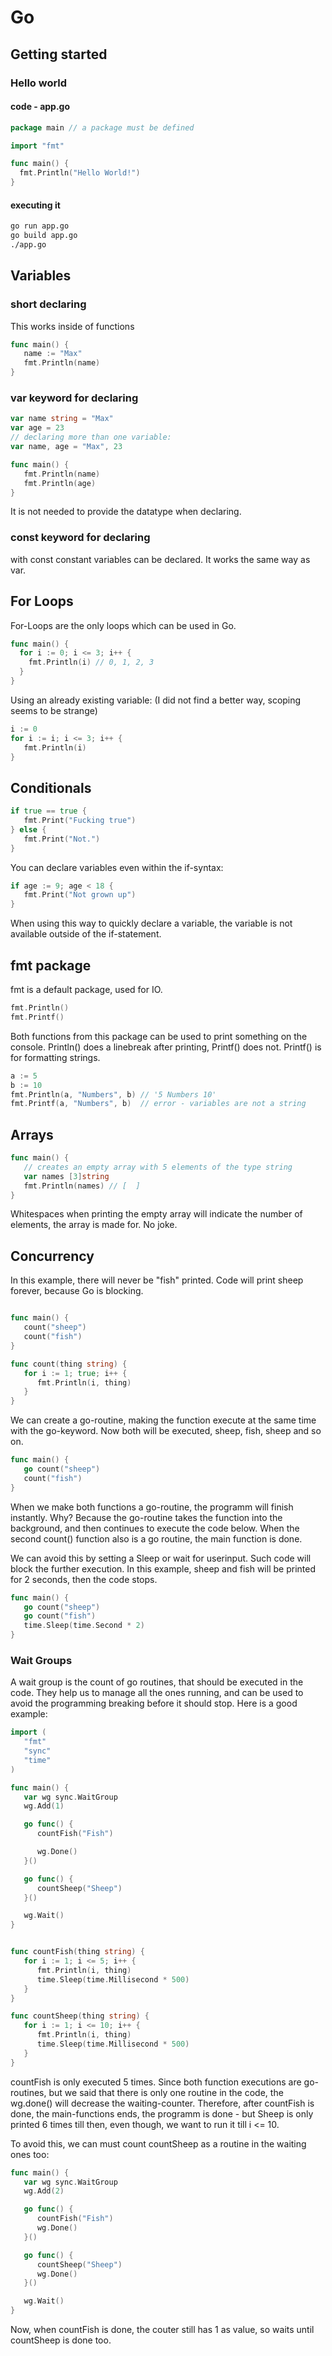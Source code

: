 # Go

## Getting started

### Hello world

#### code - app.go

```go
package main // a package must be defined

import "fmt"

func main() {
  fmt.Println("Hello World!")
}
```

#### executing it

```bash
go run app.go
go build app.go
./app.go
```

## Variables

### short declaring

This works inside of functions

```go
func main() {
   name := "Max"
   fmt.Println(name)
}
```

### var keyword for declaring

```go
var name string = "Max"
var age = 23
// declaring more than one variable:
var name, age = "Max", 23

func main() {
   fmt.Println(name)
   fmt.Println(age)
}
```

It is not needed to provide the datatype when declaring.

### const keyword for declaring

with const constant variables can be declared. It works the same way as var.

## For Loops

For-Loops are the only loops which can be used in Go.

```go
func main() {
  for i := 0; i <= 3; i++ {
    fmt.Println(i) // 0, 1, 2, 3
  }
}
```

Using an already existing variable: (I did not find a better way, scoping seems to be strange)

```go
i := 0
for i := i; i <= 3; i++ {
   fmt.Println(i)
}
```

## Conditionals

```go
if true == true {
   fmt.Print("Fucking true")
} else {
   fmt.Print("Not.")
}
```

You can declare variables even within the if-syntax:

```go
if age := 9; age < 18 {
   fmt.Print("Not grown up")
}
```

When using this way to quickly declare a variable, the variable is not available outside of the if-statement.

## fmt package

fmt is a default package, used for IO.

```go
fmt.Println()
fmt.Printf()
```

Both functions from this package can be used to print something on the console.
Println() does a linebreak after printing, Printf() does not.
Printf() is for formatting strings.

```go
a := 5
b := 10
fmt.Println(a, "Numbers", b) // '5 Numbers 10'
fmt.Printf(a, "Numbers", b)  // error - variables are not a string
```

## Arrays

```go
func main() {
   // creates an empty array with 5 elements of the type string
   var names [3]string
   fmt.Println(names) // [  ]
}
```

Whitespaces when printing the empty array will indicate the number of elements, the array is made for.
No joke.

## Concurrency

In this example, there will never be "fish" printed.
Code will print sheep forever, because Go is blocking.

```go

func main() {
   count("sheep")
   count("fish")
}

func count(thing string) {
   for i := 1; true; i++ {
      fmt.Println(i, thing)
   }
}
```

We can create a go-routine, making the function execute at the same time with the go-keyword.
Now both will be executed, sheep, fish, sheep and so on.

```go
func main() {
   go count("sheep")
   count("fish")
}
```

When we make both functions a go-routine, the programm will finish instantly. Why? Because the go-routine takes the function into the background, and then continues to execute the code below.
When the second count() function also is a go routine, the main function is done.

We can avoid this by setting a Sleep or wait for userinput. Such code will block the further execution. In this example, sheep and fish will be printed for 2 seconds, then the code stops.

```go
func main() {
   go count("sheep")
   go count("fish")
   time.Sleep(time.Second * 2)
}
```

### Wait Groups

A wait group is the count of go routines, that should be executed in the code. They help us to manage all the ones running, and can be used to avoid the programming breaking before it should stop.
Here is a good example:

```go
import (
   "fmt"
   "sync"
   "time"
)

func main() {
   var wg sync.WaitGroup
   wg.Add(1)

   go func() {
      countFish("Fish")

      wg.Done()
   }()

   go func() {
      countSheep("Sheep")
   }()

   wg.Wait()
}


func countFish(thing string) {
   for i := 1; i <= 5; i++ {
      fmt.Println(i, thing)
      time.Sleep(time.Millisecond * 500)
   }
}

func countSheep(thing string) {
   for i := 1; i <= 10; i++ {
      fmt.Println(i, thing)
      time.Sleep(time.Millisecond * 500)
   }
}
```

countFish is only executed 5 times. Since both function executions are go-routines, but we said that there is only one routine in the code, the wg.done() will decrease the waiting-counter. Therefore, after countFish is done, the main-functions ends, the programm is done - but Sheep is only printed 6 times till then, even though, we want to run it till i <= 10.

To avoid this, we can must count countSheep as a routine in the waiting ones too:

```go
func main() {
   var wg sync.WaitGroup
   wg.Add(2)

   go func() {
      countFish("Fish")
      wg.Done()
   }()

   go func() {
      countSheep("Sheep")
      wg.Done()
   }()

   wg.Wait()
}
```

Now, when countFish is done, the couter still has 1 as value, so waits until countSheep is done too.
